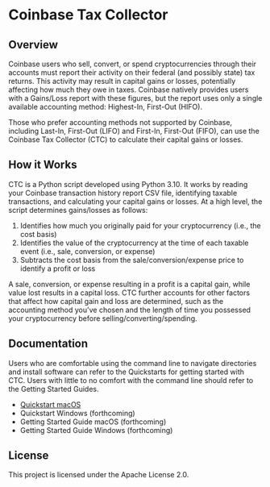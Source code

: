 # Coinbase Tax Collector

## Overview

Coinbase users who sell, convert, or spend cryptocurrencies through their accounts must report their activity on their federal (and possibly state) tax returns. This activity may result in capital gains or losses, potentially affecting how much they owe in taxes. Coinbase natively provides users with a Gains/Loss report with these figures, but the report uses only a single available accounting method: Highest-In, First-Out (HIFO).

Those who prefer accounting methods not supported by Coinbase, including Last-In, First-Out (LIFO) and First-In, First-Out (FIFO), can use the Coinbase Tax Collector (CTC) to calculate their capital gains or losses. 

## How it Works

CTC is a Python script developed using Python 3.10. It works by reading your Coinbase transaction history report CSV file, identifying taxable transactions, and calculating your capital gains or losses. At a high level, the script determines gains/losses as follows: 

1. Identifies how much you originally paid for your cryptocurrency (i.e., the cost basis)
2. Identifies the value of the cryptocurrency at the time of each taxable event (i.e., sale, conversion, or expense) 
3. Subtracts the cost basis from the sale/conversion/expense price to identify a profit or loss

A sale, conversion, or expense resulting in a profit is a capital gain, while value lost results in a capital loss. CTC further accounts for other factors that affect how capital gain and loss are determined, such as the accounting method you've chosen and the length of time you possessed your cryptocurrency before selling/converting/spending. 

## Documentation

Users who are comfortable using the command line to navigate directories and install software can refer to the Quickstarts for getting started with CTC. Users with little to no comfort with the command line should refer to the Getting Started Guides.

- [Quickstart macOS](./documentation/quick-start.md)
- Quickstart Windows (forthcoming)
- Getting Started Guide macOS (forthcoming)
- Getting Started Guide Windows (forthcoming)

## License

This project is licensed under the Apache License 2.0.